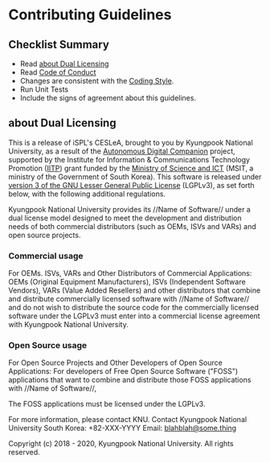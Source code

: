 # Contributing Guidelines

## Checklist Summary

- Read [about Dual Licensing](#about-dual-licensing)
- Read [Code of Conduct](https://github.com/Katinor/CESLeA_readme_template/blob/master/CODE_OF_CONDUCT.md)
- Changes are consistent with the [Coding Style](https://www.python.org/dev/peps/pep-0008/). <!--- You can use another coding style. just write below as additional paragraph-->
- Run Unit Tests
- Include the signs of agreement about this guidelines.

## about Dual Licensing
This is a release of iSPL's CESLeA, brought to you by Kyungpook National University, as a result of the [Autonomous Digital Companion] project, supported by the Institute for Information & Communications Technology Promotion ([IITP]) grant funded by the [Ministry of Science and ICT] (MSIT, a ministry of the Government of South Korea). This software is released under [version 3 of the GNU Lesser General Public License] (LGPLv3), as set forth below, with the following additional regulations.

Kyungpook National University provides its //Name of Software// under a dual license model designed to meet the development and distribution needs of both commercial distributors (such as OEMs, ISVs and VARs) and open source projects.

### Commercial usage
For OEMs. ISVs, VARs and Other Distributors of Commercial Applications:
OEMs (Original Equipment Manufacturers), ISVs (Independent Software Vendors), VARs (Value Added Resellers) and other distributors that combine and distribute commercially licensed software with //Name of Software// and do not wish to distribute the source code for the commercially licensed software under the LGPLv3 must enter into a commercial license agreement with Kyungpook National University.

### Open Source usage
For Open Source Projects and Other Developers of Open Source Applications:
For developers of Free Open Source Software ("FOSS") applications that want to combine and distribute those FOSS applications with //Name of Software//, 

The FOSS applications must be licensed under the LGPLv3.

For more information, please contact KNU.
Contact Kyungpook National University
South Korea: +82-XXX-YYYY
Email: blahblah@some.thing

Copyright (c) 2018 - 2020, Kyungpook National University. All rights reserved.

<!---
Here is for making links. if you used [blahblah] above this section, Here you can make them hypertext.
You need to change the destination of each urls to your own repository.
-->
[Autonomous Digital Companion]: http://aicompanion.or.kr/
[Ministry of Science and ICT]: https://www.msit.go.kr/
[IITP]: https://www.iitp.kr/
[version 3 of the GNU Lesser General Public License]: https://github.com/Katinor/CESLeA_readme_template/blob/master/LICENSE
